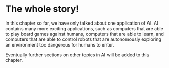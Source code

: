 # The whole story!

In this chapter so far, we have only talked about one application of AI.
AI contains many more exciting applications, such as computers that are able to play board games against humans, computers that are able to learn, and computers that are able to control robots that are autonomously exploring an environment too dangerous for humans to enter.

Eventually further sections on other topics in AI will be added to this chapter.

<!-- Add some more stuff about how there is debate around what still counts as intelligent - i.e. things that have been around for ages may no longer be considered AI -->
